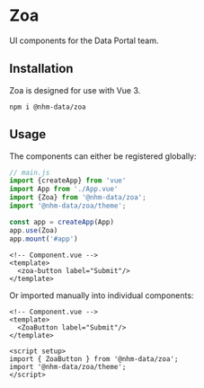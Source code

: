 # Zoa

UI components for the Data Portal team.


## Installation

Zoa is designed for use with Vue 3.

```shell
npm i @nhm-data/zoa
```

## Usage

The components can either be registered globally:

```javascript
// main.js
import {createApp} from 'vue'
import App from './App.vue'
import {Zoa} from '@nhm-data/zoa';
import '@nhm-data/zoa/theme';

const app = createApp(App)
app.use(Zoa)
app.mount('#app')
```

```vue
<!-- Component.vue -->
<template>
  <zoa-button label="Submit"/>
</template>
```

Or imported manually into individual components:

```vue
<!-- Component.vue -->
<template>
  <ZoaButton label="Submit"/>
</template>

<script setup>
import { ZoaButton } from '@nhm-data/zoa';
import '@nhm-data/zoa/theme';
</script>
```
